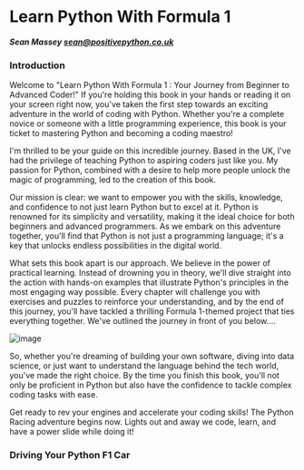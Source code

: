 # Learn Python With Formula 1
***Sean Massey sean@positivepython.co.uk***

### Introduction

Welcome to "Learn Python With Formula 1 : Your Journey from Beginner to Advanced Coder!" If you're holding this book in your hands or reading it on your screen right now, you've taken the first step towards an exciting adventure in the world of coding with Python. Whether you're a complete novice or someone with a little programming experience, this book is your ticket to mastering Python and becoming a coding maestro!

I'm thrilled to be your guide on this incredible journey. Based in the UK, I've had the privilege of teaching Python to aspiring coders just like you. My passion for Python, combined with a desire to help more people unlock the magic of programming, led to the creation of this book.

Our mission is clear: we want to empower you with the skills, knowledge, and confidence to not just learn Python but to excel at it. Python is renowned for its simplicity and versatility, making it the ideal choice for both beginners and advanced programmers. As we embark on this adventure together, you'll find that Python is not just a programming language; it's a key that unlocks endless possibilities in the digital world.

What sets this book apart is our approach. We believe in the power of practical learning. Instead of drowning you in theory, we'll dive straight into the action with hands-on examples that illustrate Python's principles in the most engaging way possible. Every chapter will challenge you with exercises and puzzles to reinforce your understanding, and by the end of this journey, you'll have tackled a thrilling Formula 1-themed project that ties everything together.  We've outlined the journey in front of you below....

![image](https://github.com/PositivePython42/learn_python_with_formula1/assets/143272464/5ad9eb7c-55be-4afc-88bb-f7501a107e24)

So, whether you're dreaming of building your own software, diving into data science, or just want to understand the language behind the tech world, you've made the right choice. By the time you finish this book, you'll not only be proficient in Python but also have the confidence to tackle complex coding tasks with ease.

Get ready to rev your engines and accelerate your coding skills! The Python Racing adventure begins now. Lights out and away we code, learn, and have a power slide while doing it!

### Driving Your Python F1 Car


